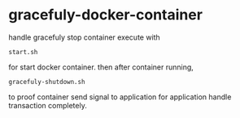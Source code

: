 # gracefuly-docker-container
handle gracefuly stop container
execute with
```
start.sh
```
for start docker container. then after container running, 
```
gracefuly-shutdown.sh
```
to proof container send signal to application for application handle transaction completely.

